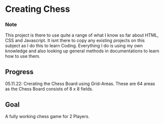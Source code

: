 # Creating Chess

### Note

This project is there to use quite a range of what I know so far about HTML, CSS and Javascript.
It isnt there to copy any existing projects on this subject as I do this to learn Coding. Everything I do is using my own knowledge and also looking up general methods in documentations to learn how to use them.

## Progress

05.11.22: Crerating the Chess Board using Grid-Areas. These are 64 areas as the Chess Board consists of 8 x 8 fields.

## Goal

A fully working chess game for 2 Players.
